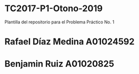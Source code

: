 # TC2017-P1-Otono-2019
Plantilla del repositorio para el Problema Práctico No. 1
# Rafael Díaz Medina A01024592
# Benjamin Ruiz A01020825
